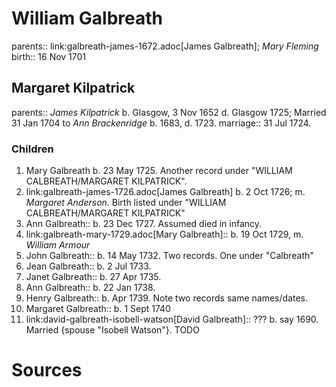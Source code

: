 # William Galbreath

parents:: link:galbreath-james-1672.adoc[James Galbreath]; *Mary Fleming*
birth:: 16 Nov 1701

## Margaret Kilpatrick

parents:: *James Kilpatrick* b.  Glasgow, 3 Nov 1652 d. Glasgow 1725;   Married 31 Jan 1704 to *Ann Brackenridge* b. 1683, d. 1723.
marriage:: 31 Jul 1724.

### Children

1. Mary Galbreath  b. 23 May 1725.  Another record under "WILLIAM CALBREATH/MARGARET KILPATRICK".
2. link:galbreath-james-1726.adoc[James Galbreath] b. 2 Oct 1726; m. *Margaret Anderson*.  Birth listed under "WILLIAM CALBREATH/MARGARET KILPATRICK"
3. Ann Galbreath:: b. 23 Dec 1727.  Assumed died in infancy.
4. link:galbreath-mary-1729.adoc[Mary Galbreath]:: b. 19 Oct 1729, m. *William Armour*
5. John Galbreath:: b. 14 May 1732. Two records. One under "Calbreath"
6. Jean Galbreath:: b. 2 Jul 1733.
7. Janet Galbreath:: b. 27 Apr 1735.
8. Ann Galbreath:: b. 22 Jan 1738.
9. Henry Galbreath:: b. Apr 1739. Note two records same names/dates.
10. Margaret Galbreath:: b. 1 Sept 1740
11. link:david-galbreath-isobell-watson[David Galbreath]:: ??? b. say 1690.  Married {spouse "Isobell Watson"}. TODO

# Sources

